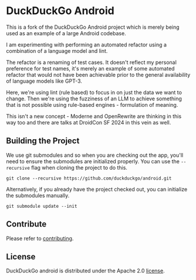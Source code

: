 # DuckDuckGo Android

This is a fork of the DuckDuckGo Android project which is merely being used as an example of a large Android codebase.

I am experimenting with performing an automated refactor using a combination of a language model and lint.

The refactor is a renaming of test cases. It doesn't reflect my personal preference for test names, it's merely
an example of some automated refactor that would not have been achievable prior to the general availability of 
language models like GPT-3.

Here, we're using lint (rule based) to focus in on just the data we want to change. Then we're using the fuzziness of an LLM
to achieve something that is not possible using rule-based engines - formulation of meaning.

This isn't a new concept - Moderne and OpenRewrite are thinking in this way too and there are talks at DroidCon SF 2024 in this vein
as well.

## Building the Project
We use git submodules and so when you are checking out the app, you'll need to ensure the submodules are initialized properly. You can use the `--recursive` flag when cloning the project to do this.

    git clone --recursive https://github.com/duckduckgo/android.git

Alternatively, if you already have the project checked out, you can initialize the submodules manually.

    git submodule update --init

## Contribute

Please refer to [contributing](CONTRIBUTING.md).

## License
DuckDuckGo android is distributed under the Apache 2.0 [license](LICENSE).
